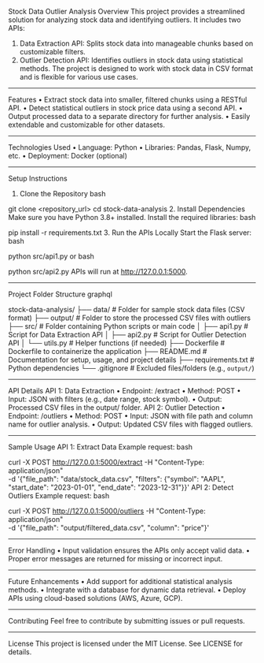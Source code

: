 Stock Data Outlier Analysis
Overview
This project provides a streamlined solution for analyzing stock data and identifying outliers. It includes two APIs:
1.	Data Extraction API: Splits stock data into manageable chunks based on customizable filters.
2.	Outlier Detection API: Identifies outliers in stock data using statistical methods.
The project is designed to work with stock data in CSV format and is flexible for various use cases.
________________________________________
Features
•	Extract stock data into smaller, filtered chunks using a RESTful API.
•	Detect statistical outliers in stock price data using a second API.
•	Output processed data to a separate directory for further analysis.
•	Easily extendable and customizable for other datasets.
________________________________________
Technologies Used
•	Language: Python
•	Libraries: Pandas, Flask, Numpy, etc.
•	Deployment: Docker (optional)
________________________________________
Setup Instructions
1. Clone the Repository
bash

git clone <repository_url>
cd stock-data-analysis
2. Install Dependencies
Make sure you have Python 3.8+ installed. Install the required libraries:
bash

pip install -r requirements.txt
3. Run the APIs Locally
Start the Flask server:
bash

python src/api1.py
or
bash

python src/api2.py
APIs will run at http://127.0.0.1:5000.
________________________________________
Project Folder Structure
graphql

stock-data-analysis/
├── data/                  # Folder for sample stock data files (CSV format)
├── output/                # Folder to store the processed CSV files with outliers
├── src/                   # Folder containing Python scripts or main code
│   ├── api1.py            # Script for Data Extraction API
│   ├── api2.py            # Script for Outlier Detection API
│   └── utils.py           # Helper functions (if needed)
├── Dockerfile             # Dockerfile to containerize the application
├── README.md              # Documentation for setup, usage, and project details
├── requirements.txt       # Python dependencies
└── .gitignore             # Excluded files/folders (e.g., `output/`)
________________________________________
API Details
API 1: Data Extraction
•	Endpoint: /extract
•	Method: POST
•	Input: JSON with filters (e.g., date range, stock symbol).
•	Output: Processed CSV files in the output/ folder.
API 2: Outlier Detection
•	Endpoint: /outliers
•	Method: POST
•	Input: JSON with file path and column name for outlier analysis.
•	Output: Updated CSV files with flagged outliers.
________________________________________
Sample Usage
API 1: Extract Data
Example request:
bash

curl -X POST http://127.0.0.1:5000/extract -H "Content-Type: application/json" \
-d '{"file_path": "data/stock_data.csv", "filters": {"symbol": "AAPL", "start_date": "2023-01-01", "end_date": "2023-12-31"}}'
API 2: Detect Outliers
Example request:
bash

curl -X POST http://127.0.0.1:5000/outliers -H "Content-Type: application/json" \
-d '{"file_path": "output/filtered_data.csv", "column": "price"}'
________________________________________
Error Handling
•	Input validation ensures the APIs only accept valid data.
•	Proper error messages are returned for missing or incorrect input.
________________________________________
Future Enhancements
•	Add support for additional statistical analysis methods.
•	Integrate with a database for dynamic data retrieval.
•	Deploy APIs using cloud-based solutions (AWS, Azure, GCP).
________________________________________
Contributing
Feel free to contribute by submitting issues or pull requests.
________________________________________
License
This project is licensed under the MIT License. See LICENSE for details.

